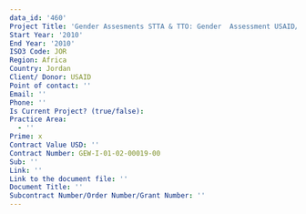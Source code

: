 ```yaml
---
data_id: '460'
Project Title: 'Gender Assesments STTA & TTO: Gender  Assessment USAID/Jordan(TDY 91)'
Start Year: '2010'
End Year: '2010'
ISO3 Code: JOR
Region: Africa
Country: Jordan
Client/ Donor: USAID
Point of contact: ''
Email: ''
Phone: ''
Is Current Project? (true/false): 
Practice Area:
  - ''
Prime: x
Contract Value USD: ''
Contract Number: GEW-I-01-02-00019-00
Sub: ''
Link: ''
Link to the document file: ''
Document Title: ''
Subcontract Number/Order Number/Grant Number: ''
---
```


